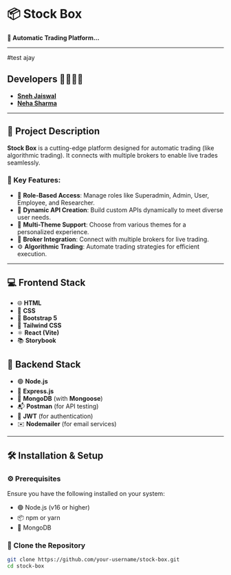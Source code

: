 # 📦 Stock Box

**🚀 Automatic Trading Platform...**

---

#test ajay

## Developers 👩‍💻👨‍💻

- [**Sneh Jaiswal**](https://github.com/snehpnp)
- [**Neha Sharma**](https://github.com/NehaSharma3496)

---

## 📝 Project Description

**Stock Box** is a cutting-edge platform designed for automatic trading (like algorithmic trading). It connects with multiple brokers to enable live trades seamlessly.

### 🎯 Key Features:

- 🏢 **Role-Based Access**: Manage roles like Superadmin, Admin, User, Employee, and Researcher.
- 🔄 **Dynamic API Creation**: Build custom APIs dynamically to meet diverse user needs.
- 🎨 **Multi-Theme Support**: Choose from various themes for a personalized experience.
- 🤝 **Broker Integration**: Connect with multiple brokers for live trading.
- ⚙️ **Algorithmic Trading**: Automate trading strategies for efficient execution.

---

## 💻 Frontend Stack

- 🌐 **HTML**
- 🎨 **CSS**
- 💎 **Bootstrap 5**
- 🎨 **Tailwind CSS**
- ⚛️ **React (Vite)**
- 📚 **Storybook**

## 🔧 Backend Stack

- 🟢 **Node.js**
- 🚀 **Express.js**
- 🍃 **MongoDB** (with **Mongoose**)
- 📬 **Postman** (for API testing)
- 🔑 **JWT** (for authentication)
- ✉️ **Nodemailer** (for email services)

---

## 🛠️ Installation & Setup

### ⚙️ Prerequisites

Ensure you have the following installed on your system:

- 🟢 Node.js (v16 or higher)
- 📦 npm or yarn
- 🍃 MongoDB

### 🔽 Clone the Repository

```bash
git clone https://github.com/your-username/stock-box.git
cd stock-box
```
